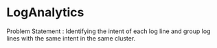 # LogAnalytics
Problem Statement : Identifying the intent of each log line and group log lines with the same intent in the same cluster.

